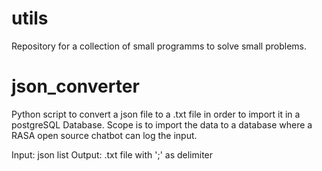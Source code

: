 # utils

Repository for a collection of small programms to solve small problems.

# json_converter

Python script to convert a json file to a .txt file in order to import it in a postgreSQL Database. 
Scope is to import the data to a database where a RASA open source chatbot can log the input.

Input: json list
Output: .txt file with ';' as delimiter

